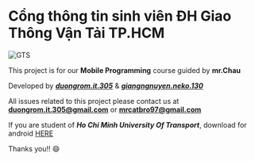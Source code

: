 # Cổng thông tin sinh viên ĐH Giao Thông Vận Tải TP.HCM

![GTS](https://ut.edu.vn/public/img/images/Tin2017/7-11%20Nhan%20dien%20thuong%20hieu.jpg)

This project is for our **Mobile Programming** course guided by **mr.Chau**

Developed by [***duongrom.it.305***](https://www.facebook.com/duongrom.it.305) & [***giangngnuyen.neko.130***](https://www.facebook.com/kuro.neko.sora.ni.tobu)

All issues related to this project please contact us at **duongrom.it.305@gmail.com** or **mrcatbro97@gmail.com**

If you are student of ***Ho Chi Minh University Of Transport***, download for android [HERE](https://drive.google.com/open?id=1LmL2EBZfSNBfomgJq3ELdhZwRnRzLU3Q)


Thanks you!! :smile:
